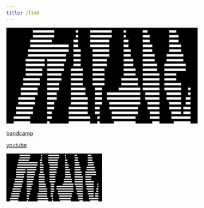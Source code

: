 ```yaml
---
title: /find
---
```


![noodle text banner](docs/assets/noodle_banner.png)

<a href="https://enoodle.bandcamp.com">bandcamp</a>

<a href="https://www.youtube.com/@enoodle">youtube</a>

<img src="https://github.com/E-N00DLE/skills-github-pages/blob/main/docs/assets/noodle_banner.png" width="50%">
